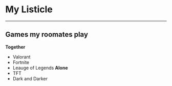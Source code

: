 # My Listicle
---
## Games my roomates play
**Together**
- Valorant
- Fortnite
- Leauge of Legends
**Alone**
- TFT
- Dark and Darker
